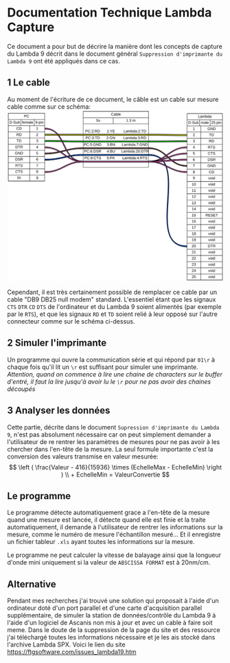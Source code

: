 # Documentation Technique Lambda Capture

Ce document a pour but de décrire la manière dont les concepts de capture du Lambda 9 décrit dans le document général `Suppression d'imprimante du Lambda 9` ont été appliqués dans ce cas.

## 1 Le cable

Au moment de l'écriture de ce document, le câble est un cable sur mesure cable comme sur ce schéma:  
![Schéma du câblage](./images/cableLambda.png)  

Cependant, il est très certainement possible de remplacer ce cable par un cable "DB9 DB25 null modem" standard.
L'essentiel étant que les signaux `CTS` `DTR` `CD` `DTS` de l'ordinateur et du Lambda 9 soient alimentés (par exemple par le `RTS`), et que les signaux `RD` et `TD` soient relié à leur opposé sur l'autre connecteur comme sur le schéma ci-dessus.

## 2 Simuler l'imprimante

Un programme qui ouvre la communication série et qui répond par `01\r` à chaque fois qu'il lit un `\r` est suffisant pour simuler une imprimante. _Attention, quand on commence à lire une chaine de characters sur le buffer d'entré, il faut la lire jusqu'à avoir lu le `\r` pour ne pas avoir des chaines découpés_

## 3 Analyser les données

Cette partie, décrite dans le document `Supression d'imprimante du Lambda 9`, n'est pas absolument nécessaire car on peut simplement demander a l'utilisateur de re rentrer les paramètres de mesures pour ne pas avoir à les chercher dans l'en-tête de la mesure.
La seul formule importante c'est la conversion des valeurs transmise en valeur mesurée:
$$		 \left ( \frac{Valeur - 416}{15936} \times (EchelleMax - EchelleMin) \right ) 
			\\ + EchelleMin = ValeurConvertie 
$$

## Le programme
Le programme détecte automatiquement grace a l'en-tête de la mesure quand une mesure est lancée, il détecte quand elle est finie et la traite automatiquement, il demande à l'utilisateur de rentrer les informations sur la mesure, comme le numéro de mesure l'échantillon mesuré...
Et il enregistre un fichier tableur `.xls` ayant toutes les informations sur la mesure.  

Le programme ne peut calculer la vitesse de balayage ainsi que la longueur d'onde mini uniquement si la valeur de `ABSCISSA FORMAT` est à 20nm/cm.  

## Alternative
Pendant mes recherches j'ai trouvé une solution qui proposait à l'aide d'un ordinateur doté d'un port parallel et d'une carte d'acquisition parallel supplémentaire, de simuler la station de données/contrôle du Lambda 9 à l'aide d'un logiciel de Ascanis non mis à jour et avec un cable à faire soit meme. Dans le doute de la suppression de la page du site et des ressource j'ai téléchargé toutes les informations nécessaire et je les ais stocké dans l'archive Lambda SPX.
Voici le lien du site <https://ftgsoftware.com/issues_lambda19.htm>

